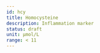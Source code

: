 ```yaml
---
id: hcy
title: Homocysteine
description: Inflammation marker
status: draft
unit: μmol/L
range: < 11
---
```


